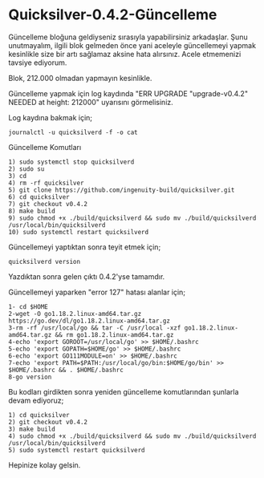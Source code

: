 # Quicksilver-0.4.2-Güncelleme

Güncelleme bloğuna geldiyseniz sırasıyla yapabilirsiniz arkadaşlar. Şunu unutmayalım, ilgili blok gelmeden önce yani aceleyle güncellemeyi yapmak kesinlikle size bir artı sağlamaz aksine hata alırsınız. Acele etmemenizi tavsiye ediyorum.

Blok, 212.000 olmadan yapmayın kesinlikle.

Güncelleme yapmak için log kaydında "ERR UPGRADE "upgrade-v0.4.2" NEEDED at height: 212000" uyarısını görmelisiniz.

Log kaydına bakmak için;
```
journalctl -u quicksilverd -f -o cat
```

Güncelleme Komutları

```
1) sudo systemctl stop quicksilverd
2) sudo su
3) cd
4) rm -rf quicksilver 
5) git clone https://github.com/ingenuity-build/quicksilver.git
6) cd quicksilver
7) git checkout v0.4.2
8) make build
9) sudo chmod +x ./build/quicksilverd && sudo mv ./build/quicksilverd /usr/local/bin/quicksilverd
10) sudo systemctl restart quicksilverd
```

Güncellemeyi yaptıktan sonra teyit etmek için;

```
quicksilverd version
```

Yazdıktan sonra gelen çıktı 0.4.2'yse tamamdır.

Güncellemeyi yaparken "error 127" hatası alanlar için;
```
1- cd $HOME
2-wget -O go1.18.2.linux-amd64.tar.gz https://go.dev/dl/go1.18.2.linux-amd64.tar.gz
3-rm -rf /usr/local/go && tar -C /usr/local -xzf go1.18.2.linux-amd64.tar.gz && rm go1.18.2.linux-amd64.tar.gz
4-echo 'export GOROOT=/usr/local/go' >> $HOME/.bashrc
5-echo 'export GOPATH=$HOME/go' >> $HOME/.bashrc
6-echo 'export GO111MODULE=on' >> $HOME/.bashrc
7-echo 'export PATH=$PATH:/usr/local/go/bin:$HOME/go/bin' >> $HOME/.bashrc && . $HOME/.bashrc
8-go version
```

Bu kodları girdikten sonra yeniden güncelleme komutlarından şunlarla devam ediyoruz;

```
1) cd quicksilver
2) git checkout v0.4.2
3) make build
4) sudo chmod +x ./build/quicksilverd && sudo mv ./build/quicksilverd /usr/local/bin/quicksilverd
5) sudo systemctl restart quicksilverd
```

Hepinize kolay gelsin.
